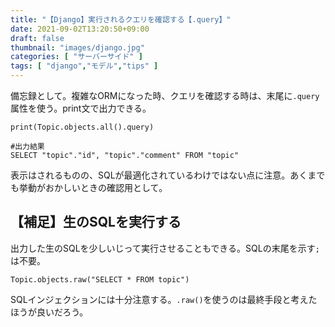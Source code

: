 ```yaml
---
title: "【Django】実行されるクエリを確認する【.query】"
date: 2021-09-02T13:20:50+09:00
draft: false
thumbnail: "images/django.jpg"
categories: [ "サーバーサイド" ]
tags: [ "django","モデル","tips" ]
---
```



備忘録として。複雑なORMになった時、クエリを確認する時は、末尾に`.query`属性を使う。print文で出力できる。

    print(Topic.objects.all().query)

    #出力結果
    SELECT "topic"."id", "topic"."comment" FROM "topic"

表示はされるものの、SQLが最適化されているわけではない点に注意。あくまでも挙動がおかしいときの確認用として。

## 【補足】生のSQLを実行する

出力した生のSQLを少しいじって実行させることもできる。SQLの末尾を示す`;`は不要。

    Topic.objects.raw("SELECT * FROM topic")

SQLインジェクションには十分注意する。`.raw()`を使うのは最終手段と考えたほうが良いだろう。

